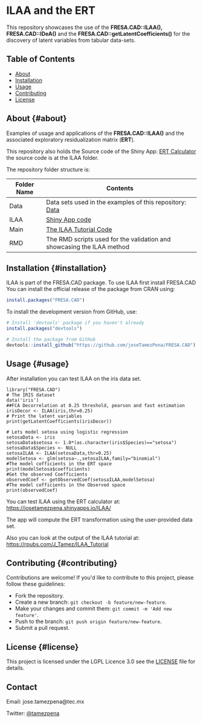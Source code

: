 # ILAA and the ERT

This repository showcases the use of the **FRESA.CAD::ILAA(), FRESA.CAD::IDeA()** and the **FRESA.CAD::getLatentCoefficients()** for the discovery of latent variables from tabular data-sets.

## Table of Contents

-   [About](#about)
-   [Installation](#installation)
-   [Usage](#usage)
-   [Contributing](#contributing)
-   [License](#license)

## About {#about}

Examples of usage and applications of the **FRESA.CAD::ILAA()** and the associated exploratory residualization matrix (**ERT**).

This repository also holds the Source code of the Shiny App: [ERT Calculator](https://josetamezpena.shinyapps.io/ILAA/) the source code is at the ILAA folder.

The repository folder structure is:

| Folder Name | Contents                                                                                |
|-----------------|-------------------------------------------------------|
| Data        | Data sets used in the examples of this repository: [Data](Data/DataSpecsAndSources.csv) |
| ILAA        | [Shiny App code](https://josetamezpena.shinyapps.io/ILAA/)                              |
| Main        | [The ILAA Tutorial Code](https://rpubs.com/J_Tamez/ILAA_Tutorial)                       |
| RMD         | The RMD scripts used for the validation and showcasing the ILAA method                  |

## Installation {#installation}

ILAA is part of the FRESA.CAD package. To use ILAA first install FRESA.CAD You can install the official release of the package from CRAN using:

``` r
install.packages("FRESA.CAD")
```

To install the development version from GitHub, use:

``` r
# Install 'devtools' package if you haven't already
install.packages("devtools")

# Install the package from GitHub
devtools::install_github("https://github.com/joseTamezPena/FRESA.CAD")
```

## Usage {#usage}

After installation you can test ILAA on the iris data set.

```         
library("FRESA.CAD") 
# The IRIS dataset
data('iris')  
##FCA Decorrelation at 0.25 threshold, pearson and fast estimation  
irisDecor <- ILAA(iris,thr=0.25)  
# Print the latent variables 
print(getLatentCoefficients(irisDecor))

# Lets model setosa using logistic regression
setosaData <- iris
setosaData$setosa <- 1.0*(as.character(iris$Species)=="setosa")
setosaData$Species <- NULL
setosaILAA <- ILAA(setosaData,thr=0.25)
modelSetosa <- glm(setosa~.,setosaILAA,family="binomial")
#The model cofficients in the ERT space
print(modelSetosa$coefficients)
#Get the observed Coefficients
observedCoef <- getObservedCoef(setosaILAA,modelSetosa)
#The model cofficients in the Observed space
print(observedCoef)
```

You can test ILAA using the ERT calculator at: <https://josetamezpena.shinyapps.io/ILAA/>

The app will compute the ERT transformation using the user-provided data set.

Also you can look at the output of the ILAA tutorial at: <https://rpubs.com/J_Tamez/ILAA_Tutorial>

## Contributing {#contributing}

Contributions are welcome! If you'd like to contribute to this project, please follow these guidelines:

-   Fork the repository.
-   Create a new branch: `git checkout -b feature/new-feature`.
-   Make your changes and commit them: `git commit -m 'Add new feature'`.
-   Push to the branch: `git push origin feature/new-feature`.
-   Submit a pull request.

## License {#license}

This project is licensed under the LGPL Licence 3.0 see the [LICENSE](LICENSE) file for details.

## Contact

Email: jose.tamezpena\@tec.mx

Twitter: [\@tamezpena](https://twitter.com/jtamezpena)
